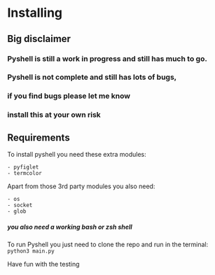 # Installing

## Big disclaimer

### Pyshell is still a work in progress and still has much to go.
### Pyshell is not complete and still has lots of bugs,
### if you find bugs please let me know
### install this at your own risk




## Requirements

To install pyshell you need these extra modules:
```
- pyfiglet
- termcolor
```

Apart from those 3rd party modules you also need:
```
- os
- socket 
- glob
```

##### you also need a working bash or zsh shell

To run Pyshell you just need to clone the repo and run in the terminal: ``` python3 main.py ```


Have fun with the testing
